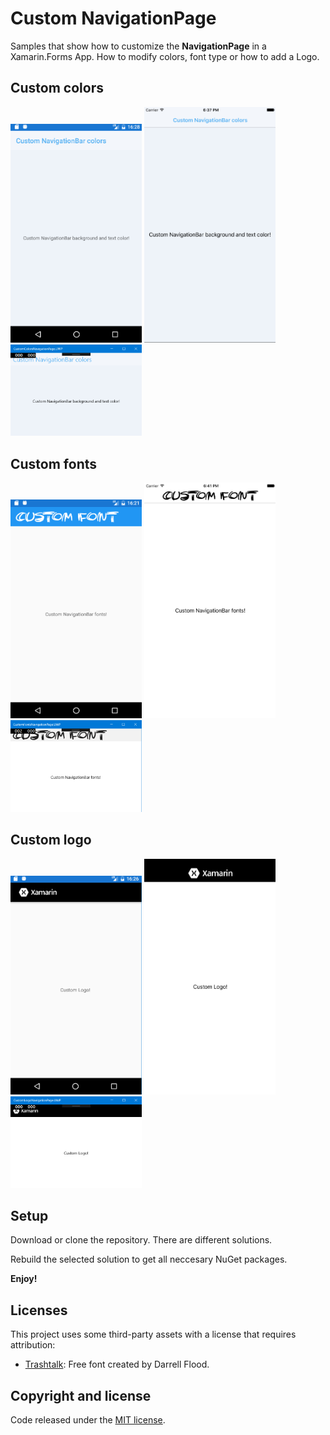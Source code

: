 # Custom NavigationPage

Samples that show how to customize the **NavigationPage** in a Xamarin.Forms App. How to modify colors, font type or how to add a Logo.

## Custom colors

<img src="images/custom-colors-android.png" Width="210" /> <img src="images/custom-colors-ios.png" Width="210" /> <img src="images/custom-colors-uwp.png" Width="210" />

## Custom fonts

<img src="images/custom-font-android.png" Width="210" /> <img src="images/custom-font-ios.png" Width="210" /> <img src="images/custom-font-uwp.png" Width="210" />

## Custom logo

<img src="images/custom-logo-android.png" Width="210" /> <img src="images/custom-logo-ios.png" Width="210" /> <img src="images/custom-logo-uwp.png" Width="210" />

## Setup

Download or clone the repository. There are different solutions.

Rebuild the selected solution to get all neccesary NuGet packages.

**Enjoy!**

## Licenses

This project uses some third-party assets with a license that requires attribution:

- [Trashtalk](https://www.urbanfonts.com/fonts/Trashtalk.font): Free font created by Darrell Flood.

## Copyright and license

Code released under the [MIT license](https://opensource.org/licenses/MIT).